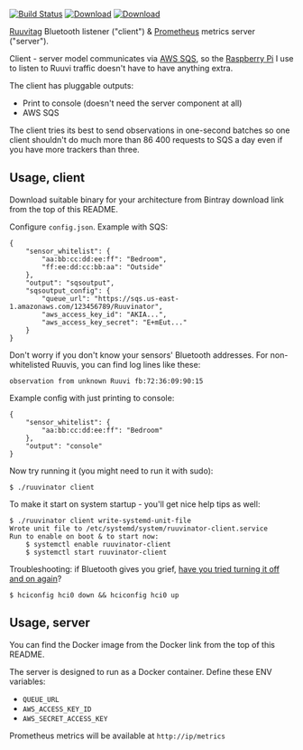 [![Build Status](https://img.shields.io/travis/function61/ruuvinator.svg?style=for-the-badge)](https://travis-ci.org/function61/ruuvinator)
[![Download](https://img.shields.io/bintray/v/function61/ruuvinator/main.svg?style=for-the-badge&label=Download)](https://bintray.com/function61/ruuvinator/main/_latestVersion#files)
[![Download](https://img.shields.io/docker/pulls/fn61/ruuvinator.svg?style=for-the-badge)](https://hub.docker.com/r/fn61/ruuvinator/)

[Ruuvitag](https://shop.ruuvi.com/product/ruuvitag/) Bluetooth listener ("client") &
[Prometheus](https://prometheus.io/) metrics server ("server").

Client - server model communicates via [AWS SQS](https://aws.amazon.com/sqs/), so the
[Raspberry Pi](https://www.raspberrypi.org/) I use to listen to Ruuvi traffic doesn't have
to have anything extra.

The client has pluggable outputs:

- Print to console (doesn't need the server component at all)
- AWS SQS

The client tries its best to send observations in one-second batches so one client shouldn't
do much more than 86 400 requests to SQS a day even if you have more trackers than three.


Usage, client
-------------

Download suitable binary for your architecture from Bintray download link from the top of
this README.

Configure `config.json`. Example with SQS:

```
{
	"sensor_whitelist": {
		"aa:bb:cc:dd:ee:ff": "Bedroom",
		"ff:ee:dd:cc:bb:aa": "Outside"
	},
	"output": "sqsoutput",
	"sqsoutput_config": {
		"queue_url": "https://sqs.us-east-1.amazonaws.com/123456789/Ruuvinator",
		"aws_access_key_id": "AKIA...",
		"aws_access_key_secret": "E+mEut..."
	}
}
```

Don't worry if you don't know your sensors' Bluetooth addresses. For non-whitelisted Ruuvis,
you can find log lines like these:

```
observation from unknown Ruuvi fb:72:36:09:90:15
```

Example config with just printing to console:

```
{
	"sensor_whitelist": {
		"aa:bb:cc:dd:ee:ff": "Bedroom"
	},
	"output": "console"
}
```

Now try running it (you might need to run it with sudo):

```
$ ./ruuvinator client
```

To make it start on system startup - you'll get nice help tips as well:

```
$ ./ruuvinator client write-systemd-unit-file
Wrote unit file to /etc/systemd/system/ruuvinator-client.service
Run to enable on boot & to start now:
	$ systemctl enable ruuvinator-client
	$ systemctl start ruuvinator-client
```

Troubleshooting: if Bluetooth gives you grief,
[have you tried turning it off and on again](https://youtu.be/nn2FB1P_Mn8?t=10)?

```
$ hciconfig hci0 down && hciconfig hci0 up
```


Usage, server
-------------

You can find the Docker image from the Docker link from the top of this README.

The server is designed to run as a Docker container. Define these ENV variables:

- `QUEUE_URL`
- `AWS_ACCESS_KEY_ID`
- `AWS_SECRET_ACCESS_KEY`

Prometheus metrics will be available at `http://ip/metrics`
